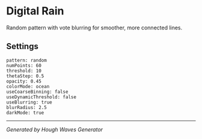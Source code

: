# Digital Rain

Random pattern with vote blurring for smoother, more connected lines.

## Settings

```
pattern: random
numPoints: 60
threshold: 10
thetaStep: 0.5
opacity: 0.45
colorMode: ocean
useCoarseBinning: false
useDynamicThreshold: false
useBlurring: true
blurRadius: 2.5
darkMode: true
```

---

*Generated by Hough Waves Generator*
